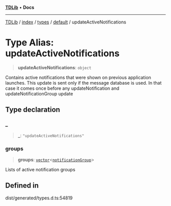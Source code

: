 [**TDLib**](../../../../../../README.md) • **Docs**

***

[TDLib](../../../../../../modules.md) / [index](../../../../../README.md) / [types](../../../README.md) / [default](../README.md) / updateActiveNotifications

# Type Alias: updateActiveNotifications

> **updateActiveNotifications**: `object`

Contains active notifications that were shown on previous application launches. This update is sent only if the message database is used. In that case it comes once before any updateNotification and updateNotificationGroup update

## Type declaration

### \_

> **\_**: `"updateActiveNotifications"`

### groups

> **groups**: [`vector`](vector.md)\<[`notificationGroup`](notificationGroup-1.md)\>

Lists of active notification groups

## Defined in

dist/generated/types.d.ts:54819
